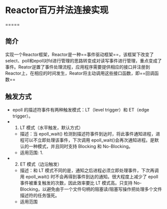 # Reactor百万并法连接实现 
=====
## 简介
   实现一个Reactor框架，Reactor是一种==事件驱动框架==，该框架下改变了select、poll和epoll对fd进行管理的思路转变成对读写事件进行管理，重点变成了事件。Reator逆置了事件处理流程，应用程序需要提供相应的接口并注册到Reactor上，在相应的时间发生，Reator将主动调用这些接口函数，即==回调函数==
## 触发方式   
  * epoll 的描述符事件有两种触发模式：LT（level trigger）和 ET（edge trigger）。
  * 1. LT 模式（水平触发，默认方式）
    * 描述：当 epoll_wait() 检测到描述符事件到达时，将此事件通知进程，进程可以不立即处理该事件，下次调用 epoll_wait()会再次通知进程。是默认的一种模式，并且同时支持 Blocking 和 No-Blocking。
    * 适用范围: 
       1. 
  * 2. ET 模式（边沿触发）
    * 描述：和 LT 模式不同的是，通知之后进程必须立即处理事件，下次再调用 epoll_wait() 时不会再得到事件到达的通知。很大程度上减少了 epoll 事件被重复触发的次数，因此效率要比 LT 模式高。只支持 No-Blocking，以避免由于一个文件句柄的阻塞读/阻塞写操作把处理多个文件描述符的任务饿死。
    * 适用范围